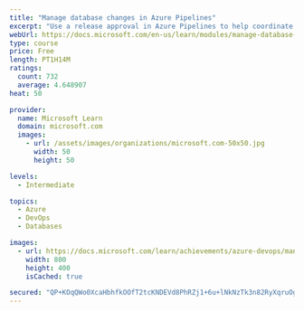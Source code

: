 ```yaml
---
title: "Manage database changes in Azure Pipelines"
excerpt: "Use a release approval in Azure Pipelines to help coordinate database schema changes between developers and database administrators."
webUrl: https://docs.microsoft.com/en-us/learn/modules/manage-database-changes-in-azure-pipelines/
type: course
price: Free
length: PT1H14M
ratings:
  count: 732
  average: 4.648907
heat: 50

provider:
  name: Microsoft Learn
  domain: microsoft.com
  images:
    - url: /assets/images/organizations/microsoft.com-50x50.jpg
      width: 50
      height: 50

levels:
  - Intermediate

topics:
  - Azure
  - DevOps
  - Databases

images:
  - url: https://docs.microsoft.com/learn/achievements/azure-devops/manage-database-changes-in-azure-pipelines-social.png
    width: 800
    height: 400
    isCached: true

secured: "QP+KOqQWo0XcaHbhfkOOfT2tcKNDEVd8PhRZj1+6u+lNkNzTk3n82RyXqruOgGd2zAmicX03NBKUdarS3drYNJb/i1GCWXamfou4oQ/mq/0kukqnZtlOZIJMDnPyimHBUMbXG7DhJzquHeH13ScqvLOZP3ZFC1fjgqTVcVceeWdiROxe3GXZvI+DodkHVp9MZf1OI4o5ber3cyHStkZt9zTIKWjuxysLhMrfHDYjUiUUjMN3ygV165nyh1T35vJfkkdmH6ZynPATiq0H1AAAQ/wIkn2KZt0zwFKlJxs+TJl07N1KTlXnFIY6o0BlZ1ZOMYZ3/j2ioBmXmFMGIHmR3sCvDVo1oNwMG75dTfnBi6z72BLHYqIcyawFBazQILnV44m199r9QwXHBaPe2v458TRG3Kh8t9clvxioto+Li2c=;X/ILiO+20WSlAmSOITIM8Q=="
---
```


